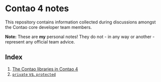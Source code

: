 # Contao 4 notes

This repository contains information collected during discussions amongst the Contao core developer team members.

__Note:__ These are __my__ personal notes! They do not - in any way or another - represent any official team advice.

## Index

1. [The Contao libraries in Contao 4](./libraries_in_contao_4.md)
2. [`private` vs. `protected`](./private_vs_protected.md)